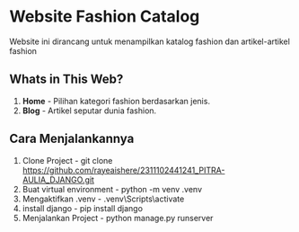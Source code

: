 # Website Fashion Catalog
Website ini dirancang untuk menampilkan katalog fashion dan artikel-artikel fashion

## Whats in This Web?
1. **Home** - Pilihan kategori fashion berdasarkan jenis.
2. **Blog** - Artikel seputar dunia fashion.

## Cara Menjalankannya
1. Clone Project - git clone https://github.com/rayeaishere/2311102441241_PITRA-AULIA_DJANGO.git
2. Buat virtual environment - python -m venv .venv
3. Mengaktifkan .venv - .venv\Scripts\activate
4. install django - pip install django
5. Menjalankan Project - python manage.py runserver
